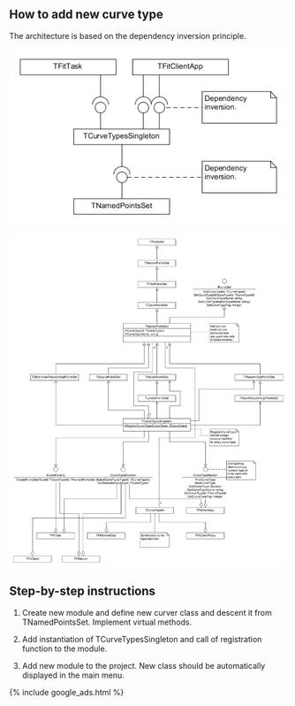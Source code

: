 ## How to add new curve type

The architecture is based on the dependency inversion principle. 

![Curve types hierarchy](assets/images/PointsSetsHierarchy.png)

![Diagram](assets/images/ExtendingPointsSets.png)

## Step-by-step instructions

1. Create new module and define new curver class and descent it from TNamedPointsSet. Implement virtual methods.

1. Add instantiation of TCurveTypesSingleton and call of registration function to the module.

1. Add new module to the project. New class should be automatically displayed in the main menu.

{% include google_ads.html %}
